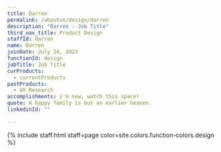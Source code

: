 ```yaml
---
title: Darren
permalink: /aboutus/design/darren
description: "Darren - Job Title"
third_nav_title: Product Design
staffId: darren
name: Darren
joinDate: July 24, 2023
functionId: design
jobTitle: Job Title
curProducts:
  - currentProducts
pastProducts:
  - UX Research
accomplishments: i'm new, watch this space!
quote: A happy family is but an earlier heaven.
linkedinId: ""

---
```


{% include staff.html staff=page color=site.colors.function-colors.design %}
